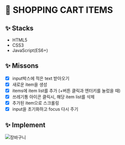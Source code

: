 # 🛒 SHOPPING CART ITEMS
## ✨ Stacks
* HTML5
* CSS3
* JavaScript(ES6+)
## ✨ Missons
* [x] input박스에 적은 text 받아오기
* [x] 새로운 item을 생성
* [x] items에 item list를 추가 (+버튼 클릭과 엔터키를 눌렀을 때)
* [x] 쓰레기통 아이콘 클릭시, 해당 item list를 삭제
* [x] 추가된 item으로 스크롤링
* [x] input을 초기화하고 focus 다시 주기 
## ✨ Implement
![장바구니](https://user-images.githubusercontent.com/74999421/115770105-3a8ca200-a3e7-11eb-9648-39290eef9817.gif)
